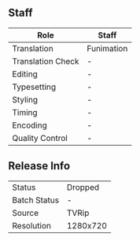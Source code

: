 ## Staff

| Role              | Staff                               |
|-------------------|-------------------------------------|
| Translation       | Funimation                          |
| Translation Check | -                                   |
| Editing           | -                                   |
| Typesetting       | -                                   |
| Styling           | -                                   |
| Timing            | -                                   |
| Encoding          | -                                   |
| Quality Control   | -                                   |

## Release Info

|              |           |
|--------------|-----------|
| Status       | Dropped   |
| Batch Status | -         |
| Source       | TVRip     |
| Resolution   | 1280x720  |
